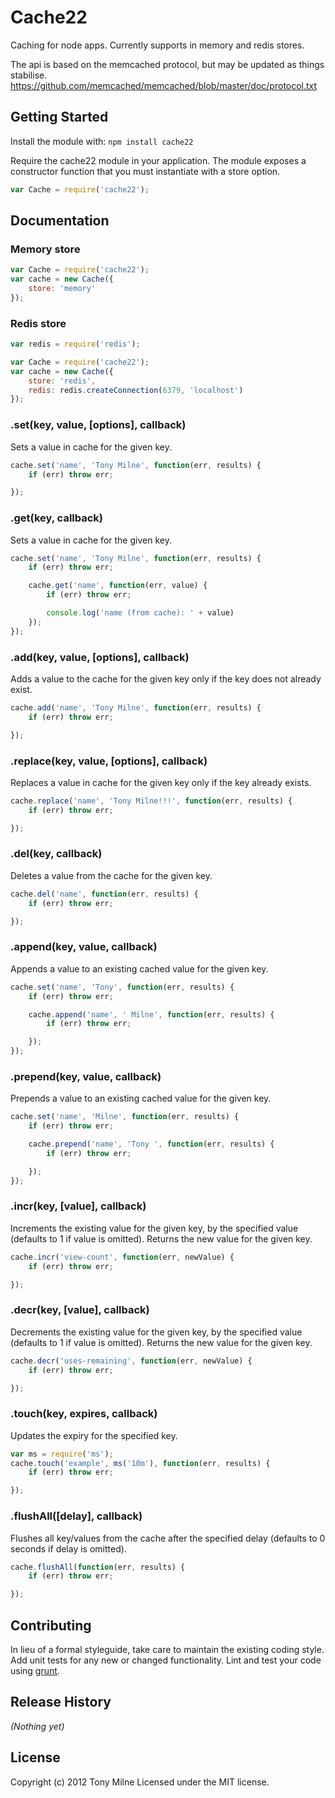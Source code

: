 # Cache22

Caching for node apps.
Currently supports in memory and redis stores.

The api is based on the memcached protocol, but may be updated as things stabilise.
https://github.com/memcached/memcached/blob/master/doc/protocol.txt

## Getting Started

Install the module with: `npm install cache22`

Require the cache22 module in your application. The module exposes a constructor function that you must instantiate with a store option.

```javascript
var Cache = require('cache22');
```

## Documentation

### Memory store

```javascript
var Cache = require('cache22');
var cache = new Cache({
	store: 'memory'
});
```

### Redis store

```javascript
var redis = require('redis');

var Cache = require('cache22');
var cache = new Cache({
	store: 'redis',
	redis: redis.createConnection(6379, 'localhost')
});
```

### .set(key, value, [options], callback)

Sets a value in cache for the given key.

```javascript
cache.set('name', 'Tony Milne', function(err, results) {
	if (err) throw err;

});
```

### .get(key, callback)

Sets a value in cache for the given key.

```javascript
cache.set('name', 'Tony Milne', function(err, results) {
	if (err) throw err;

	cache.get('name', function(err, value) {
		if (err) throw err;

		console.log('name (from cache): ' + value)
	});
});
```

### .add(key, value, [options], callback)

Adds a value to the cache for the given key only if the key does not already exist.

```javascript
cache.add('name', 'Tony Milne', function(err, results) {
	if (err) throw err;

});
```

### .replace(key, value, [options], callback)

Replaces a value in cache for the given key only if the key already exists.

```javascript
cache.replace('name', 'Tony Milne!!!', function(err, results) {
	if (err) throw err;

});
```

### .del(key, callback)

Deletes a value from the cache for the given key.

```javascript
cache.del('name', function(err, results) {
	if (err) throw err;

});
```

### .append(key, value, callback)

Appends a value to an existing cached value for the given key.

```javascript
cache.set('name', 'Tony', function(err, results) {
	if (err) throw err;

	cache.append('name', ' Milne', function(err, results) {
		if (err) throw err;

	});
});
```

### .prepend(key, value, callback)

Prepends a value to an existing cached value for the given key.

```javascript
cache.set('name', 'Milne', function(err, results) {
	if (err) throw err;

	cache.prepend('name', 'Tony ', function(err, results) {
		if (err) throw err;

	});
});
```

### .incr(key, [value], callback)

Increments the existing value for the given key, by the specified value (defaults to 1 if value is omitted).
Returns the new value for the given key.

```javascript
cache.incr('view-count', function(err, newValue) {
	if (err) throw err;

});
```

### .decr(key, [value], callback)

Decrements the existing value for the given key, by the specified value (defaults to 1 if value is omitted).
Returns the new value for the given key.

```javascript
cache.decr('uses-remaining', function(err, newValue) {
	if (err) throw err;

});
```

### .touch(key, expires, callback)

Updates the expiry for the specified key.

```javascript
var ms = require('ms');
cache.touch('example', ms('10m'), function(err, results) {
	if (err) throw err;

});
```

### .flushAll([delay], callback)

Flushes all key/values from the cache after the specified delay (defaults to 0 seconds if delay is omitted).

```javascript
cache.flushAll(function(err, results) {
	if (err) throw err;

});
```

## Contributing
In lieu of a formal styleguide, take care to maintain the existing coding style. Add unit tests for any new or changed functionality. Lint and test your code using [grunt](https://github.com/cowboy/grunt).

## Release History
_(Nothing yet)_

## License
Copyright (c) 2012 Tony Milne
Licensed under the MIT license.